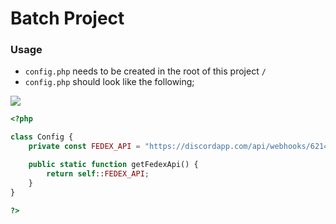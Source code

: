 # Batch Project

### Usage
- `config.php` needs to be created in the root of this project `/`
- `config.php` should look like the following;

![](https://cdn.discordapp.com/attachments/591985994971217921/623150831272984581/unknown.png)

```php
<?php

class Config {
	private const FEDEX_API = "https://discordapp.com/api/webhooks/621402327286415370/sfxlIKB_0RFr24RhzExKoE6nnqA-DC3ifcq9OcwQWm8l2cz6LlvOJR6Oxi_OLFNUNM6K";

	public static function getFedexApi() {
		return self::FEDEX_API;
	}
}

?>
```

